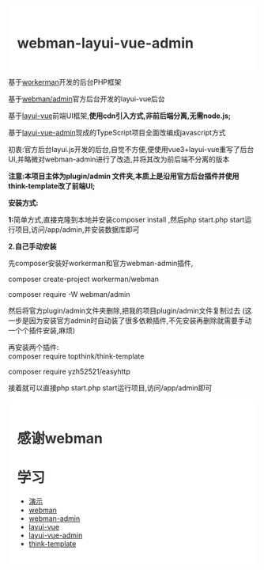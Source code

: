 <div style="padding:18px;max-width: 1024px;margin:0 auto;background-color:#fff;color:#333">
<h1>webman-layui-vue-admin</h1></div>

基于<a href="https://www.workerman.net" target="__blank">workerman</a>开发的后台PHP框架</br>

基于<a href="https://www.workerman.net/doc/webman-admin/" target="__blank">webman/admin</a>官方后台开发的layui-vue后台</br>

基于<a href="http://www.layui-vue.com/zh-CN/index">layui-vue</a>前端UI框架,<b>使用cdn引入方式,非前后端分离,无需node.js;</b></br>

基于<a href="https://gitee.com/layui-vue/layui-vue-admin">layui-vue-admin</a>现成的TypeScript项目全面改编成javascript方式</br>

初衷:官方后台layui.js开发的后台,自觉不方便,便使用vue3+layui-vue重写了后台UI,并略微对webman-admin进行了改造,并将其改为前后端不分离的版本</br>

<b>注意:本项目主体为plugin/admin 文件夹,本质上是沿用官方后台插件并使用think-template改了前端UI;</b></br>

<b>安装方式:</b></br>

<b>1:</b>简单方式,直接克隆到本地并安装composer install ,然后php start.php start运行项目,访问/app/admin,并安装数据库即可</br>

<b>2.自己手动安装</b></br>

先composer安装好workerman和官方webman-admin插件,</br>

composer create-project workerman/webman

composer require -W webman/admin

然后将官方plugin/admin文件夹删除,把我的项目plugin/admin文件复制过去
(这一步是因为安装官方admin时自动装了很多依赖插件,不先安装再删除就需要手动一个个插件安装,麻烦)

再安装两个插件:</br>
composer require topthink/think-template

composer require yzh52521/easyhttp

接着就可以直接php start.php start运行项目,访问/app/admin即可</br>








<div style="padding:18px;max-width: 1024px;margin:0 auto;background-color:#fff;color:#333">
<h1>感谢webman</h1>
<h1>学习</h1>

<ul>

  <li>
    <a href="https://www.ajjl.xin" target="__blank">演示</a>
  </li>
  <li>
    <a href="https://www.workerman.net/webman" target="__blank">webman</a>
  </li>
  <li>
    <a href="https://www.workerman.net/doc/webman-admin/" target="__blank">webman-admin</a>
  </li>
  <li>
    <a href="http://www.layui-vue.com/zh-CN/index" target="__blank">layui-vue</a>
  </li>
  <li>
    <a href="https://gitee.com/layui-vue/layui-vue-admin" target="__blank">layui-vue-admin</a>
  </li>
  <li>
    <a href="https://www.kancloud.cn/manual/think-template/1286412" target="__blank">think-template </a>
  </li>
</ul></div>